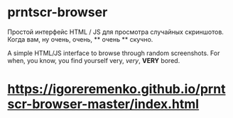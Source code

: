 # prntscr-browser
Простой интерфейс HTML / JS для просмотра случайных скриншотов. Когда вам, ну очень, очень, ** очень ** скучно.

A simple HTML/JS interface to browse through random screenshots. For when, you know, you find yourself very, _very_, **VERY** bored.
# https://igoreremenko.github.io/prntscr-browser-master/index.html
